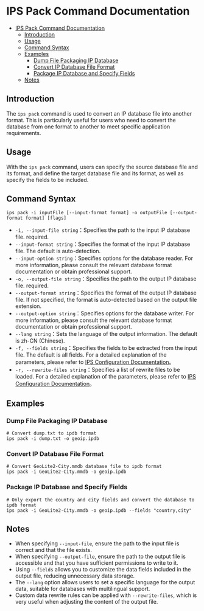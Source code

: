 # IPS Pack Command Documentation

<!-- TOC -->
* [IPS Pack Command Documentation](#ips-pack-command-documentation)
  * [Introduction](#introduction)
  * [Usage](#usage)
  * [Command Syntax](#command-syntax)
  * [Examples](#examples)
    * [Dump File Packaging IP Database](#dump-file-packaging-ip-database)
    * [Convert IP Database File Format](#convert-ip-database-file-format)
    * [Package IP Database and Specify Fields](#package-ip-database-and-specify-fields)
  * [Notes](#notes)
<!-- TOC -->

## Introduction

The `ips pack` command is used to convert an IP database file into another format. This is particularly useful for users who need to convert the database from one format to another to meet specific application requirements.

## Usage

With the `ips pack` command, users can specify the source database file and its format, and define the target database file and its format, as well as specify the fields to be included.

## Command Syntax

```shell
ips pack -i inputFile [--input-format format] -o outputFile [--output-format format] [flags]
```

- `-i, --input-file string`：Specifies the path to the input IP database file. required.
- `--input-format string`：Specifies the format of the input IP database file. The default is auto-detection.
- `--input-option string`：Specifies options for the database reader. For more information, please consult the relevant database format documentation or obtain professional support.
- `-o, --output-file string`：Specifies the path to the output IP database file. required.
- `--output-format string`：Specifies the format of the output IP database file. If not specified, the format is auto-detected based on the output file extension.
- `--output-option string`：Specifies options for the database writer. For more information, please consult the relevant database format documentation or obtain professional support.
- `--lang string`：Sets the language of the output information. The default is zh-CN (Chinese).
- `-f, --fields string`：Specifies the fields to be extracted from the input file. The default is all fields. For a detailed explanation of the parameters, please refer to [IPS Configuration Documentation](./config_en.md#fields)。
- `-r, --rewrite-files string`：Specifies a list of rewrite files to be loaded. For a detailed explanation of the parameters, please refer to [IPS Configuration Documentation](./config_en.md#rewritefiles)。

## Examples

### Dump File Packaging IP Database

```shell
# Convert dump.txt to ipdb format
ips pack -i dump.txt -o geoip.ipdb
```

### Convert IP Database File Format

```shell
# Convert GeoLite2-City.mmdb database file to ipdb format
ips pack -i GeoLite2-City.mmdb -o geoip.ipdb
```

### Package IP Database and Specify Fields

```shell
# Only export the country and city fields and convert the database to ipdb format
ips pack -i GeoLite2-City.mmdb -o geoip.ipdb --fields "country,city"
```

## Notes

- When specifying `--input-file`, ensure the path to the input file is correct and that the file exists.
- When specifying `--output-file`, ensure the path to the output file is accessible and that you have sufficient permissions to write to it.
- Using `--fields` allows you to customize the data fields included in the output file, reducing unnecessary data storage.
- The `--lang` option allows users to set a specific language for the output data, suitable for databases with multilingual support.
- Custom data rewrite rules can be applied with `--rewrite-files`, which is very useful when adjusting the content of the output file.